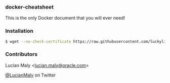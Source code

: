 ### docker-cheatsheet
This is the only Docker document that you will ever need!

### Installation
```sh
$ wget --no-check-certificate https://raw.githubusercontent.com/luckylittle/docker-cheatsheet/master/docker-cheatsheet.txt
```

### Contributors
Lucian Maly <<lucian.maly@oracle.com>>

[@LucianMaly](https://twitter.com/LucianMaly) on Twitter
